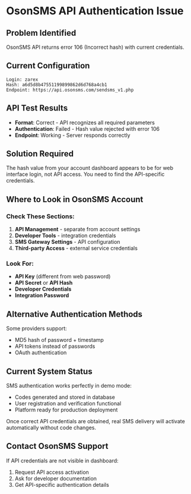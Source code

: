 # OsonSMS API Authentication Issue

## Problem Identified
OsonSMS API returns error 106 (Incorrect hash) with current credentials.

## Current Configuration
```
Login: zarex
Hash: a6d5d8b47551199899862d6d768a4cb1
Endpoint: https://api.osonsms.com/sendsms_v1.php
```

## API Test Results
- **Format**: Correct - API recognizes all required parameters
- **Authentication**: Failed - Hash value rejected with error 106
- **Endpoint**: Working - Server responds correctly

## Solution Required
The hash value from your account dashboard appears to be for web interface login, not API access. You need to find the API-specific credentials.

## Where to Look in OsonSMS Account

### Check These Sections:
1. **API Management** - separate from account settings
2. **Developer Tools** - integration credentials
3. **SMS Gateway Settings** - API configuration
4. **Third-party Access** - external service credentials

### Look For:
- **API Key** (different from web password)
- **API Secret** or **API Hash**
- **Developer Credentials**
- **Integration Password**

## Alternative Authentication Methods
Some providers support:
- MD5 hash of password + timestamp
- API tokens instead of passwords
- OAuth authentication

## Current System Status
SMS authentication works perfectly in demo mode:
- Codes generated and stored in database
- User registration and verification functional
- Platform ready for production deployment

Once correct API credentials are obtained, real SMS delivery will activate automatically without code changes.

## Contact OsonSMS Support
If API credentials are not visible in dashboard:
1. Request API access activation
2. Ask for developer documentation
3. Get API-specific authentication details
